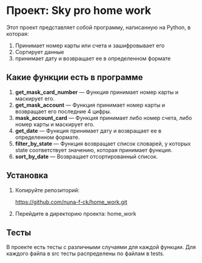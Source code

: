 # Проект: Sky pro home work

Этот проект представляет собой программу, написанную на Python, в которая:

1. Принимает номер карты или счета и зашифровывает его
2. Сортирует данные
3. принимает дату и возвращает ее в определенном формате

## Какие функции есть в программе
1. **get_mask_card_number** — Функция принимает номер карты и маскирует его.
2. **get_mask_account** — Функция принимает номер карты и возвращает его последние 4 цифры.
3. **mask_account_card** — Функция принимает либо номер счета, либо номер карты и маскирует его.
4. **get_date** — Функция принимает дату и возвращает ее в определенном формате.
5. **filter_by_state** — Функция возвращает список словарей, у которых state соответствует значению, которая принимает функция.
6. **sort_by_date** — Возвращает отсортированный список.

## Установка

1. Копируйте репозиторий:

    https://github.com/nuna-f-ck/home_work.git
2. Перейдите в директорию проекта:
    home_work


## Тесты
 В проекте есть тесты с различными случаями для каждой функции.
 Для каждого файла в src тесты распределены по файлам в tests.